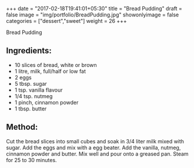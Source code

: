 +++
date = "2017-02-18T19:41:01+05:30"
title = "Bread Pudding"
draft = false
image = "img/portfolio/BreadPudding.jpg"
showonlyimage = false
categories = ["dessert","sweet"] 
weight = 26
+++

Bread Pudding

<!--more-->



## Ingredients:

  - 10 slices of bread, white or brown
  - 1 litre, milk, full/half or low fat
  - 2 eggs
  - 5 tbsp. sugar
  - 1 tsp. vanilla flavour
  - 1/4 tsp. nutmeg
  - 1 pinch, cinnamon powder
  - 1 tbsp. butter

## Method:

Cut the bread slices into small cubes and soak in 3/4 liter milk mixed
with sugar. Add the eggs and mix with a egg beater. Add the vanilla,
nutmeg, cinnamon powder and butter. Mix well and pour onto a greased
pan. Steam for 25 to 30 minutes.

